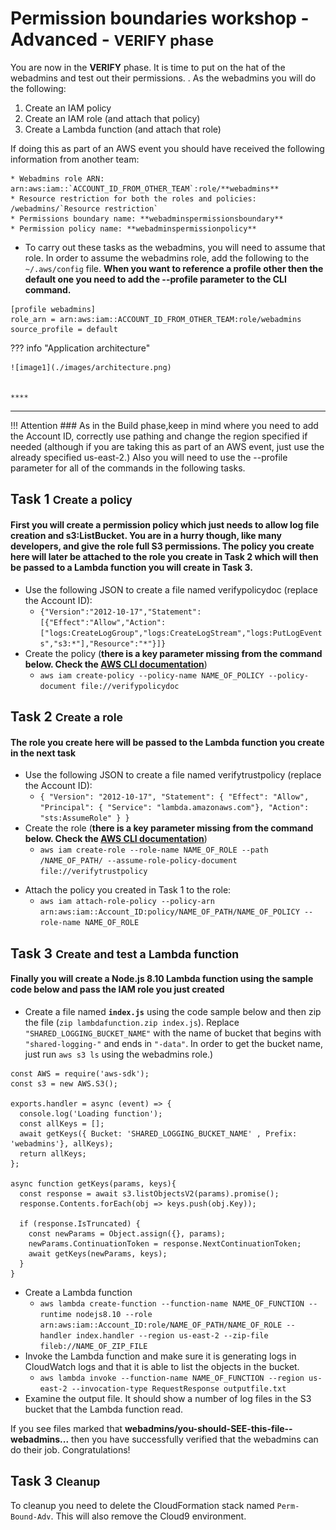 # Permission boundaries workshop - Advanced -  <small> VERIFY phase</small>

You are now in the **VERIFY** phase. It is time to put on the hat of the webadmins and test out their permissions. . As the webadmins you will do the following: 

1. Create an IAM policy
2. Create an IAM role (and attach that policy) 
3. Create a Lambda function (and attach that role)

If doing this as part of an AWS event you should have received the following information from another team:

	* Webadmins role ARN:	arn:aws:iam::`ACCOUNT_ID_FROM_OTHER_TEAM`:role/**webadmins**
	* Resource restriction for both the roles and policies: /webadmins/`Resource restriction`
	* Permissions boundary name: **webadminspermissionsboundary**
	* Permission policy name: **webadminspermissionpolicy**

* To carry out these tasks as the webadmins, you will need to assume that role. In order to assume the webadmins role, add the following to the `~/.aws/config` file. **When you want to reference a profile other then the default one you need to add the --profile parameter to the CLI command.**

```
[profile webadmins]
role_arn = arn:aws:iam::ACCOUNT_ID_FROM_OTHER_TEAM:role/webadmins
source_profile = default
```

??? info "Application architecture"
	
	![image1](./images/architecture.png)
	
	
	****

---

!!! Attention
	### As in the Build phase,keep in mind where you need to add the Account ID, correctly use pathing and change the region specified if needed (although if you are taking this as part of an AWS event, just use the already specified us-east-2.) Also you will need to use the --profile parameter for all of the commands in the following tasks.

## Task 1 <small>Create a policy</small>
	
#### First you will create a permission policy which just needs to allow log file creation and s3:ListBucket. You are in a hurry though, like many developers, and give the role full S3 permissions. The policy you create here will later be attached to the role you create in Task 2 which will then be passed to a Lambda function you will create in Task 3.

* Use the following JSON to create a file named verifypolicydoc (replace the Account ID): 
	* `{"Version":"2012-10-17","Statement":[{"Effect":"Allow","Action":["logs:CreateLogGroup","logs:CreateLogStream","logs:PutLogEvents","s3:*"],"Resource":"*"}]}`
* Create the policy (**there is a key parameter missing from the command below. Check the [AWS CLI documentation](https://docs.aws.amazon.com/cli/latest/reference/)**)
	* `aws iam create-policy --policy-name NAME_OF_POLICY --policy-document file://verifypolicydoc`
<!-- `aws iam create-policy --policy-name NAME_OF_POLICY --path /NAME_OF_PATH/ --policy-document file://verifypolicydoc` -->

## Task 2 <small>Create a role</small>

#### The role you create here will be passed to the Lambda function you create in the next task

* Use the following JSON to create a file named verifytrustpolicy (replace the Account ID): 
	* `{ "Version": "2012-10-17", "Statement": { "Effect": "Allow", "Principal": { "Service": "lambda.amazonaws.com"}, "Action": "sts:AssumeRole" } }`
* Create the role (**there is a key parameter missing from the command below. Check the [AWS CLI documentation](https://docs.aws.amazon.com/cli/latest/reference/)**)
	* `aws iam create-role --role-name NAME_OF_ROLE --path /NAME_OF_PATH/ --assume-role-policy-document file://verifytrustpolicy`
<!-- `aws iam create-role --role-name NAME_OF_ROLE --path /NAME_OF_PATH/ --assume-role-policy-document file://verifytrustpolicy --permissions-boundary arn:aws:iam::Account_ID:policy/webadminspermissionsboundary` -->
* Attach the policy you created in Task 1 to the role:
	* `aws iam attach-role-policy --policy-arn arn:aws:iam::Account_ID:policy/NAME_OF_PATH/NAME_OF_POLICY --role-name NAME_OF_ROLE`
		
## Task 3 <small>Create and test a Lambda function</small>

#### Finally you will create a **Node.js 8.10** Lambda function using the sample code below and pass the IAM role you just created
 
* Create a file named **`index.js`** using the code sample below and then zip the file (`zip lambdafunction.zip index.js`). Replace `"SHARED_LOGGING_BUCKET_NAME"` with the name of bucket that begins with `"shared-logging-"` and ends in `"-data"`. In order to get the bucket name, just run `aws s3 ls` using the webadmins role.)

``` node
const AWS = require('aws-sdk');
const s3 = new AWS.S3();

exports.handler = async (event) => {
  console.log('Loading function');
  const allKeys = [];
  await getKeys({ Bucket: 'SHARED_LOGGING_BUCKET_NAME' , Prefix: 'webadmins'}, allKeys);
  return allKeys;
};

async function getKeys(params, keys){
  const response = await s3.listObjectsV2(params).promise();
  response.Contents.forEach(obj => keys.push(obj.Key));

  if (response.IsTruncated) {
    const newParams = Object.assign({}, params);
    newParams.ContinuationToken = response.NextContinuationToken;
    await getKeys(newParams, keys); 
  }
}
```
* Create a Lambda function
	* `aws lambda create-function --function-name NAME_OF_FUNCTION --runtime nodejs8.10 --role arn:aws:iam::Account_ID:role/NAME_OF_PATH/NAME_OF_ROLE --handler index.handler --region us-east-2 --zip-file fileb://NAME_OF_ZIP_FILE`
* Invoke the Lambda function and make sure it is generating logs in CloudWatch logs and that it is able to list the objects in the bucket.
	* `aws lambda invoke --function-name NAME_OF_FUNCTION --region us-east-2 --invocation-type RequestResponse outputfile.txt`
* Examine the output file. It should show a number of log files in the S3 bucket that the Lambda function read. 

If you see files marked that **webadmins/you-should-SEE-this-file--webadmins...** then you have successfully verified that the webadmins can do their job. Congratulations!

## Task 3 <small>Cleanup</small>

To cleanup you need to delete the CloudFormation stack named `Perm-Bound-Adv`. This will also remove the Cloud9 environment.